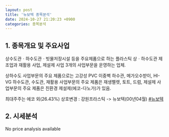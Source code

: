 ```yaml
---
layout: post
title: '뉴보텍 종목분석'
date: 2024-10-27 21:20:23 +0900
categories: 종목분석
---
```


## 1. 종목개요 및 주요사업

상수도관ㆍ하수도관ㆍ빗물저장시설 등을 주요제품으로 하는 플라스틱 상ㆍ하수도관 제조업과 재활용 사업, 제설제 사업 3개의 사업부문을 운영하는 업체.

상하수도 사업부문의 주요 제품으로는 고강성 PVC 이중벽 하수관, 메가오수받이, HI-VG 하수도관, 수도관, 재활용 사업부문의 주요 제품은 재생펠렛, 토트, 드럼, 제설제 사업부문의 주요 제품은 친환경 제설제(에코-다노가)가 있음.

최대주주는 에코 외(26.43%) 상호변경 : 강원프라스틱 -> 뉴보텍(00년04월)
[#뉴보텍](#)

## 2. 시세분석

No price analysis available
